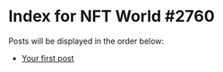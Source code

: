 # Index for NFT World #2760
Posts will be displayed in the order below:

- [Your first post](./001-first.md)

